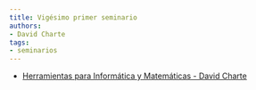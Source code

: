 ```yaml
---
title: Vigésimo primer seminario
authors:
- David Charte
tags:
- seminarios
---
```

  * [Herramientas para Informática y Matemáticas - David Charte](https://github.com/libreim/herramientas-im)
